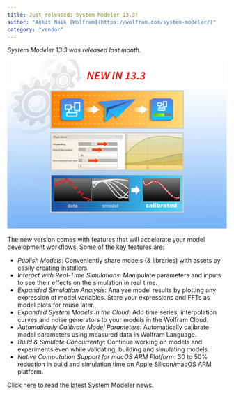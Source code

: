 ```yaml
---
title: Just released: System Modeler 13.3!
author: "Ankit Naik [Wolfram](https://wolfram.com/system-modeler/)"
category: "vendor"
---
```

*System Modeler 13.3 was released last month.*

![Alt text](SystemModeler13-3.png 'System Modeler 13.3')

The new version comes with features that will accelerate your model development workflows. Some of the key features are:
- *Publish Models*: Conveniently share models (& libraries) with assets by easily creating installers.
- *Interact with Real-Time Simulations*: Manipulate parameters and inputs to see their effects on the simulation in real time.
- *Expanded Simulation Analysis*: Analyze model results by plotting any expression of model variables. Store your expressions and FFTs as model plots for reuse later.
- *Expanded System Models in the Cloud*: Add time series, interpolation curves and noise generators to your models in the Wolfram Cloud.
- *Automatically Calibrate Model Parameters*: Automatically calibrate model parameters using measured data in Wolfram Language.
- *Build & Simulate Concurrently*: Continue working on models and experiments even while validating, building and simulating models.
- *Native Computation Support for macOS ARM Platform*: 30 to 50% reduction in build and simulation time on Apple Silicon/macOS ARM platform.

[Click here](https://www.wolfram.com/system-modeler/what-is-new) to read the latest System Modeler news.

